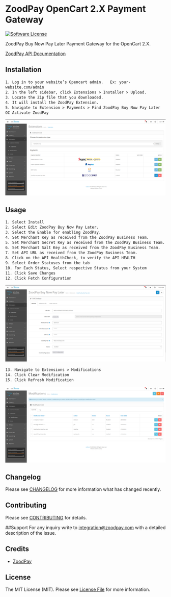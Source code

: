 # ZoodPay OpenCart 2.X Payment Gateway
[![Software License](https://img.shields.io/badge/license-MIT-brightgreen.svg?style=flat-square)](LICENSE.md)

ZoodPay Buy Now Pay Later Payment Gateway for the OpenCart 2.X.

[ZoodPay API Documentation](https://apidocs.zoodpay.com/)

## Installation

```
1. Log in to your website’s Opencart admin.   Ex: your-website.com/admin
2. In the left sidebar, click Extensions > Installer > Upload.
3. Locate the Zip file that you downloaded.
4. It will install the ZoodPay Extension.
5. Navigate to Extension > Payments > Find ZoodPay Buy Now Pay Later OC Activate ZoodPay

```
![ZoodPay Payment Gateway OC2.X](./doc-assets/oc_extension_page.png)
## Usage

```
1. Select Install 
2. Select Edit ZoodPay Buy Now Pay Later. 
3. Select the Enable for enabling ZoodPay.
4. Set Merchant Key as received from the ZoodPay Business Team.
5. Set Merchant Secret Key as received from the ZoodPay Business Team.
6. Set Merchant Salt Key as received from the ZoodPay Business Team.
7. Set API URL as received from the ZoodPay Business Team.
8. Click on the API HealthCheck, to verify the API HEALTH 
9. Select Order Statuses from the tab
10. For Each Status, Select respective Status from your System
11. Click Save Changes
12. Click Fetch Configuration
```
![ZoodPay Payment Gateway OC2.X](./doc-assets/oc_zoodpay.png)
```
13. Navigate to Extensions > Modifications
14. Click Clear Modification
15. Click Refresh Modification

```
![ZoodPay Payment Gateway OC2.X](./doc-assets/oc_refresh_modification.png)


## Changelog
Please see [CHANGELOG](CHANGELOG.md) for more information what has changed recently.

## Contributing
Please see [CONTRIBUTING](CONTRIBUTING.md) for details.

##Support 
For any inquiry write to integration@zoodpay.com with a detailed description of the issue.
## Credits
- [ZoodPay](https://github.com/orientswiss)
## License
The MIT License (MIT). Please see [License File](LICENSE.md) for more information.
